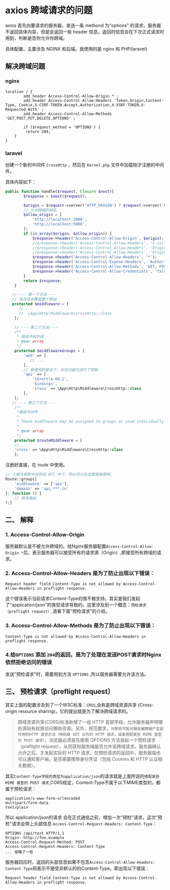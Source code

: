# axios 跨域请求的问题

axios 首先向要请求的服务器，发送一条 methond 为“options” 的请求，服务器不返回具体内容，但是会返回一些 header 信息。返回的信息会在下次正式请求时用到，判断是否你允许你跨域。

具体配置，主要涉及 NGINX 和后端。我使用的是 nginx 和 PHP(laravel)

## 解决跨域问题

### nginx

```shell
location / {
        add_header Access-Control-Allow-Origin * ;
        add_header Access-Control-Allow-Headers 'Token,Origin,Content-Type, Cookie,X-CSRF-TOKEN,Accept,Authorization,X-XSRF-TOKEN,X-Requested-With' ;
        add_header Access-Control-Allow-Methods 'GET,POST,PUT,DELETE,OPTIONS' ;

        if ($request_method = 'OPTIONS') {
         return 204;
    }
}
```

### laravel

创建一个新的中间件 `CrossHttp` ，然后在 `Kernel.php` 文件中加载刚才注册的中间件。

具体内容如下：

```php
public function handle($request, Closure $next){
        $response = $next($request);

        $origin = $request->server('HTTP_ORIGIN') ? $request->server('HTTP_ORIGIN') : '';
        // 允许跨域的域名
        $allow_origin = [
            'http://localhost:3000',
            'http://localhost:5000',
        ];
        if (in_array($origin, $allow_origin)) {
            $response->header('Access-Control-Allow-Origin', $origin);
            //$response->header('Access-Control-Allow-Headers', 'x-csrf-token,x-requested-with');
            //$response->header('Access-Control-Allow-Headers', 'Origin, Content-Type, Cookie, X-CSRF-TOKEN, Accept, Authorization, X-XSRF-TOKEN');
            //$response->header('Access-Control-Allow-Headers', 'Origin,  Cookie, X-CSRF-TOKEN, Accept, X-XSRF-TOKEN');
            $response->header('Access-Control-Allow-Headers', '*');
            $response->header('Access-Control-Expose-Headers', 'Authorization, authenticated');
            $response->header('Access-Control-Allow-Methods', 'GET, POST, PATCH, PUT, OPTIONS');
            $response->header('Access-Control-Allow-Credentials', 'false');
        }
        return $response;
    }
```

```php
   // ----第一个方法----
   // 该方法会覆盖整个网站
   protected $middleware = [
      // ...
      //  \App\Http\Middleware\CrossHttp::class
    ];

    // ----第二个方法----
    /**
     * 路由中间件组
     * @var array
     */
    protected $middlewareGroups = [
        'web' => [
           // ...
        ],
        // 我使用的是这个，对访问量也进行了控制
        'api' => [
            'throttle:60,1',
            'bindings',
            'cross' => \App\Http\Middleware\CrossHttp::class
        ],
    ];
   // ----第三个方法----
    /**
     *路由中间件
     *
     * These middleware may be assigned to groups or used individually.
     *
     * @var array
     */
    protected $routeMiddleware = [
    //...
    'cross' => \App\Http\Middleware\CrossHttp::class
    ];
```

注册好直接，在 route 中使用。

```php
// 上面注册到中间件组 API 中了，所以可以在这里直接使用。
Route::group([
    'middleware' => ['api'],
    'domain' => 'api.***.cn'
], function () {
    // 具体路由
);}
```

## 二、 解释

### 1. **Access-Control-Allow-Origin**

服务器默认是不被允许跨域的。给Nginx服务器配置`Access-Control-Allow-Origin *`后，表示服务器可以接受所有的请求源（Origin）,即接受所有跨域的请求。

### 2. **Access-Control-Allow-Headers** 是为了防止出现以下错误：

``` code
Request header field Content-Type is not allowed by Access-Control-Allow-Headers in preflight response.
```

这个错误表示当前请求Content-Type的值不被支持。其实是我们发起了"application/json"的类型请求导致的。这里涉及到一个概念：`预检请求（preflight request）`,请看下面"预检请求"的介绍。

### 3. **Access-Control-Allow-Methods** 是为了防止出现以下错误：

``` code
Content-Type is not allowed by Access-Control-Allow-Headers in preflight response.
```

### 4.给`OPTIONS` 添加 `204`的返回，是为了处理在发送POST请求时Nginx依然拒绝访问的错误

发送"预检请求"时，需要用到方法 `OPTIONS` ,所以服务器需要允许该方法。

## 三、 预检请求（preflight request）

其实上面的配置涉及到了一个W3C标准：`CROS`,全称是跨域资源共享 (Cross-origin resource sharing)，它的提出就是为了解决跨域请求的。

> 跨域资源共享(CORS)标准新增了一组 HTTP 首部字段，允许服务器声明哪些源站有权限访问哪些资源。另外，规范要求，`对那些可能对服务器数据产生副作用的HTTP 请求方法（特别是 GET 以外的 HTTP 请求，或者搭配某些 MIME 类型的 POST 请求）`，浏览器必须首先使用 OPTIONS 方法发起一个预检请求（preflight request），从而获知服务端是否允许该跨域请求。服务器确认允许之后，才发起实际的 HTTP 请求。在预检请求的返回中，服务器端也可以通知客户端，是否需要携带身份凭证（包括 Cookies 和 HTTP 认证相关数据）。

其实`Content-Type字段的类型为application/json`的请求就是上面所说的`搭配某些 MIME 类型的 POST 请求`,CORS规定，Content-Type不属于以下MIME类型的，都属于预检请求：

``` code
application/x-www-form-urlencoded
multipart/form-data
text/plain
```

所以 application/json的请求 会在正式通信之前，增加一次"预检"请求，这次"预检"请求会带上头部信息 `Access-Control-Request-Headers: Content-Type`：

``` code
OPTIONS /api/test HTTP/1.1
Origin: http://foo.example
Access-Control-Request-Method: POST
Access-Control-Request-Headers: Content-Type
... 省略了一些
```

服务器回应时，返回的头部信息如果不包含`Access-Control-Allow-Headers: Content-Type`则表示不接受非默认的的Content-Type。即出现以下错误：

``` code
Request header field Content-Type is not allowed by Access-Control-Allow-Headers in preflight response.
```